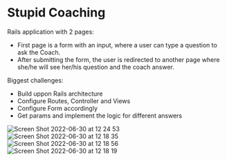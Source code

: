 # Stupid Coaching

Rails application with 2 pages:
- First page is a form with an input, where a user can type a question to ask the Coach.
- After submitting the form, the user is redirected to another page where she/he will see her/his question and the coach answer.

Biggest challenges:
- Build uppon Rails architecture
- Configure Routes, Controller and Views
- Configure Form accordingly
- Get params and implement the logic for different answers

![Screen Shot 2022-06-30 at 12 24 53](https://user-images.githubusercontent.com/33285862/176665837-a8158012-1b2a-4857-b594-a3c58adc4029.png)
![Screen Shot 2022-06-30 at 12 18 35](https://user-images.githubusercontent.com/33285862/176664723-85087cf7-5f98-4ba9-a5e1-390cabdc8553.png)
![Screen Shot 2022-06-30 at 12 18 56](https://user-images.githubusercontent.com/33285862/176664745-7018d407-4d31-4f37-8348-1f880590904e.png)
![Screen Shot 2022-06-30 at 12 18 19](https://user-images.githubusercontent.com/33285862/176664755-98ebfa5c-8a1f-4aaa-8a1b-af8d3fc6a8f2.png)
